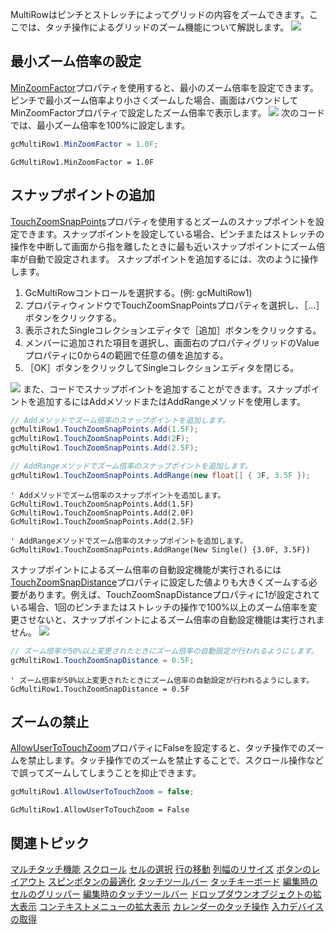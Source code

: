 MultiRowはピンチとストレッチによってグリッドの内容をズームできます。ここでは、タッチ操作によるグリッドのズーム機能について解説します。
![](/DOCUMENT_SITE_LINK_PREFIX_HERE/document-site-files/images/f148c511-6e98-4b55-9904-150a375d5825/images/userguide/touch_zoom01.png)

## 最小ズーム倍率の設定

[MinZoomFactor](gcdocsite__documentlink?toc-item-id=aae46177-e70b-4cb2-a454-151bdd328907)プロパティを使用すると、最小のズーム倍率を設定できます。ピンチで最小ズーム倍率より小さくズームした場合、画面はバウンドしてMinZoomFactorプロパティで設定したズーム倍率で表示します。
![](/DOCUMENT_SITE_LINK_PREFIX_HERE/document-site-files/images/f148c511-6e98-4b55-9904-150a375d5825/images/userguide/touch_zoom02.png)
次のコードでは、最小ズーム倍率を100%に設定します。

```csharp
gcMultiRow1.MinZoomFactor = 1.0F;
```

```vbnet
GcMultiRow1.MinZoomFactor = 1.0F
```

## スナップポイントの追加

[TouchZoomSnapPoints](gcdocsite__documentlink?toc-item-id=4eaea707-1f68-4932-b644-eb9a75121a58)プロパティを使用するとズームのスナップポイントを設定できます。スナップポイントを設定している場合、ピンチまたはストレッチの操作を中断して画面から指を離したときに最も近いスナップポイントにズーム倍率が自動で設定されます。
スナップポイントを追加するには、次のように操作します。
1. GcMultiRowコントロールを選択する。(例: gcMultiRow1)
2. プロパティウィンドウでTouchZoomSnapPointsプロパティを選択し、［...］ボタンをクリックする。
3. 表示されたSingleコレクションエディタで［追加］ボタンをクリックする。
4. メンバーに追加された項目を選択し、画面右のプロパティグリッドのValueプロパティに0から4の範囲で任意の値を追加する。
5. ［OK］ボタンをクリックしてSingleコレクションエディタを閉じる。

![](/DOCUMENT_SITE_LINK_PREFIX_HERE/document-site-files/images/f148c511-6e98-4b55-9904-150a375d5825/images/userguide/touch_zoom03.png)
また、コードでスナップポイントを追加することができます。スナップポイントを追加するにはAddメソッドまたはAddRangeメソッドを使用します。

```csharp
// Addメソッドでズーム倍率のスナップポイントを追加します。
gcMultiRow1.TouchZoomSnapPoints.Add(1.5F);
gcMultiRow1.TouchZoomSnapPoints.Add(2F);
gcMultiRow1.TouchZoomSnapPoints.Add(2.5F);

// AddRangeメソッドでズーム倍率のスナップポイントを追加します。
gcMultiRow1.TouchZoomSnapPoints.AddRange(new float[] { 3F, 3.5F });
```

```vbnet
' Addメソッドでズーム倍率のスナップポイントを追加します。
GcMultiRow1.TouchZoomSnapPoints.Add(1.5F)
GcMultiRow1.TouchZoomSnapPoints.Add(2.0F)
GcMultiRow1.TouchZoomSnapPoints.Add(2.5F)

' AddRangeメソッドでズーム倍率のスナップポイントを追加します。
GcMultiRow1.TouchZoomSnapPoints.AddRange(New Single() {3.0F, 3.5F})
```
スナップポイントによるズーム倍率の自動設定機能が実行されるには [TouchZoomSnapDistance](gcdocsite__documentlink?toc-item-id=c41f7097-a1cb-4749-8baa-2c38c70fee6c)プロパティに設定した値よりも大きくズームする必要があります。例えば、TouchZoomSnapDistanceプロパティに1が設定されている場合、1回のピンチまたはストレッチの操作で100%以上のズーム倍率を変更させないと、スナップポイントによるズーム倍率の自動設定機能は実行されません。
![](/DOCUMENT_SITE_LINK_PREFIX_HERE/document-site-files/images/f148c511-6e98-4b55-9904-150a375d5825/images/userguide/touch_zoom04.png)
```csharp
// ズーム倍率が50%以上変更されたときにズーム倍率の自動設定が行われるようにします。
gcMultiRow1.TouchZoomSnapDistance = 0.5F;
```

```vbnet
' ズーム倍率が50%以上変更されたときにズーム倍率の自動設定が行われるようにします。
GcMultiRow1.TouchZoomSnapDistance = 0.5F
```

## ズームの禁止

[AllowUserToTouchZoom](gcdocsite__documentlink?toc-item-id=61304025-c6f7-4840-b2d8-b7afbc7bed71)プロパティにFalseを設定すると、タッチ操作でのズームを禁止します。タッチ操作でのズームを禁止することで、スクロール操作などで誤ってズームしてしまうことを抑止できます。

```csharp
gcMultiRow1.AllowUserToTouchZoom = false;
```

```vbnet
GcMultiRow1.AllowUserToTouchZoom = False
```

## 関連トピック

[マルチタッチ機能](gcdocsite__documentlink?toc-item-id=6f14841d-d18f-4c9f-bb6e-b121383ff61a)
[スクロール](gcdocsite__documentlink?toc-item-id=bc53c7fe-0015-4be3-a32b-d6bf8adfdf0d)
[セルの選択](gcdocsite__documentlink?toc-item-id=f75a40ca-03e1-4f54-b8cc-3c9191aa7cba)
[行の移動](gcdocsite__documentlink?toc-item-id=d92b0422-8a99-4b70-9b34-411b25b6e201)
[列幅のリサイズ](gcdocsite__documentlink?toc-item-id=db31ae9a-3199-441b-b84e-92537fb04ffb)
[ボタンのレイアウト](gcdocsite__documentlink?toc-item-id=56f3c9bd-ad53-4b5a-8888-11d7580b14e9)
[スピンボタンの最適化](gcdocsite__documentlink?toc-item-id=f6161938-3039-43bd-8ee6-b4f969398cca)
[タッチツールバー](gcdocsite__documentlink?toc-item-id=91965262-c7b9-415a-99a9-dd837895b4a5)
[タッチキーボード](gcdocsite__documentlink?toc-item-id=40c6cfe4-2a32-4b0d-b324-190baada4fd5)
[編集時のセルのグリッパー](gcdocsite__documentlink?toc-item-id=ac79921a-f292-49ed-be13-6bfd59d1bb01)
[編集時のタッチツールバー](gcdocsite__documentlink?toc-item-id=3f726fb0-d13e-424b-90ad-3947a359d128)
[ドロップダウンオブジェクトの拡大表示](gcdocsite__documentlink?toc-item-id=b6d3776b-2453-44a0-ac03-05890abaf11e)
[コンテキストメニューの拡大表示](gcdocsite__documentlink?toc-item-id=b546d7e2-e4ad-4d9d-9625-c8f998aaf6a2)
[カレンダーのタッチ操作](gcdocsite__documentlink?toc-item-id=fc2933e8-158d-4b3e-b953-501c933fbdc8)
[入力デバイスの取得](gcdocsite__documentlink?toc-item-id=477582c4-a172-42f1-ab73-fe746a45f14e)